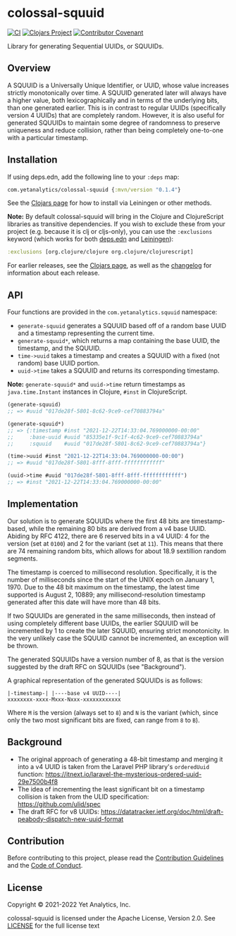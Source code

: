 # colossal-squuid

[![CI](https://github.com/yetanalytics/colossal-squuid/actions/workflows/main.yml/badge.svg)](https://github.com/yetanalytics/colossal-squuid/actions/workflows/main.yml) [![Clojars Project](https://img.shields.io/clojars/v/com.yetanalytics/colossal-squuid.svg)](https://clojars.org/com.yetanalytics/colossal-squuid) [![Contributor Covenant](https://img.shields.io/badge/Contributor%20Covenant-2.1-5e0b73.svg)](CODE_OF_CONDUCT.md)


Library for generating Sequential UUIDs, or SQUUIDs.

## Overview

A SQUUID is a Universally Unique Identifier, or UUID, whose value increases strictly monotonically over time. A SQUUID generated later will always have a higher value, both lexicographically and in terms of the underlying bits, than one generated earlier. This is in contrast to regular UUIDs (specifically version 4 UUIDs) that are completely random. However, it is also useful for generated SQUUIDs to maintain some degree of randomness to preserve uniqueness and reduce collision, rather than being completely one-to-one with a particular timestamp.

## Installation

If using deps.edn, add the following line to your `:deps` map:
```clojure
com.yetanalytics/colossal-squuid {:mvn/version "0.1.4"}
```
See the [Clojars page](https://clojars.org/com.yetanalytics/colossal-squuid) for how to install via Leiningen or other methods.

**Note:** By default colossal-squuid will bring in the Clojure and ClojureScript libraries as transitive dependencies. If you wish to exclude these from your project (e.g. because it is clj or cljs-only), you can use the `:exclusions` keyword (which works for both [deps.edn](https://simonrobson.net/2019/04/16/clojure-deps-with-exclusions.html) and [Leiningen](https://github.com/technomancy/leiningen/blob/master/sample.project.clj#L55)):
```clojure
:exclusions [org.clojure/clojure org.clojure/clojurescript]
```

For earlier releases, see the [Clojars page](https://clojars.org/com.yetanalytics/colossal-squuid), as well as the [changelog](CHANGELOG.md) for information about each release.

## API

Four functions are provided in the `com.yetanalytics.squuid` namespace:
- `generate-squuid` generates a SQUUID based off of a random base UUID and a timestamp representing the current time.
- `generate-squuid*`, which returns a map containing the base UUID, the timestamp, and the SQUUID.
- `time->uuid` takes a timestamp and creates a SQUUID with a fixed (not random)  base UUID portion.
- `uuid->time` takes a SQUUID and returns its corresponding timestamp.

**Note:** `generate-squuid*` and `uuid->time` return timestamps as `java.time.Instant` instances in Clojure, `#inst` in ClojureScript.

```clojure
(generate-squuid)
;; => #uuid "017de28f-5801-8c62-9ce9-cef70883794a"

(generate-squuid*)
;; => {:timestamp #inst "2021-12-22T14:33:04.769000000-00:00"
;;     :base-uuid #uuid "85335e1f-9c1f-4c62-9ce9-cef70883794a"
;;     :squuid    #uuid "017de28f-5801-8c62-9ce9-cef70883794a"}

(time->uuid #inst "2021-12-22T14:33:04.769000000-00:00")
;; => #uuid "017de28f-5801-8fff-8fff-ffffffffffff"

(uuid->time #uuid "017de28f-5801-8fff-8fff-ffffffffffff")
;; => #inst "2021-12-22T14:33:04.769000000-00:00"
```

## Implementation

Our solution is to generate SQUUIDs where the first 48 bits are timestamp-based, while the remaining 80 bits are derived from a v4 base UUID. Abiding by RFC 4122, there are 6 reserved bits in a v4 UUID: 4 for the version (set at `0100`) and 2 for the variant (set at `11`). This means that there are 74 remaining random bits, which allows for about 18.9 sextillion random segments.

The timestamp is coerced to millisecond resolution. Specifically, it is the number of milliseconds since the start of the UNIX epoch on January 1, 1970. Due to the 48 bit maximum on the timestamp, the latest time supported is August 2, 10889; any millisecond-resolution timestamp generated after this date will have more than 48 bits.

If two SQUUIDs are generated in the same milliseconds, then instead of using completely different base UUIDs, the earlier SQUUID will be incremented by 1 to create the later SQUUID, ensuring strict monotonicity. In the very unlikely case the SQUUID cannot be incremented, an exception will be thrown.

The generated SQUUIDs have a version number of 8, as that is the version suggested by the draft RFC on SQUUIDs (see "Background").

A graphical representation of the generated SQUUIDs is as follows:
```
|-timestamp-| |----base v4 UUID----|
xxxxxxxx-xxxx-Mxxx-Nxxx-xxxxxxxxxxxx
```
Where `M` is the version (always set to `8`) and `N` is the variant (which, since only the two most significant bits are fixed, can range from `8` to `B`).

## Background

- The original approach of generating a 48-bit timestamp and merging it into a v4 UUID is taken from the Laravel PHP library's `orderedUuid` function: https://itnext.io/laravel-the-mysterious-ordered-uuid-29e7500b4f8
- The idea of incrementing the least significant bit on a timestamp collision is taken from the ULID specification: https://github.com/ulid/spec
- The draft RFC for v8 UUIDs: https://datatracker.ietf.org/doc/html/draft-peabody-dispatch-new-uuid-format

## Contribution

Before contributing to this project, please read the [Contribution Guidelines](CONTRIBUTING.md) and the [Code of Conduct](CODE_OF_CONDUCT.md).

## License

Copyright © 2021-2022 Yet Analytics, Inc.

colossal-squuid is licensed under the Apache License, Version 2.0. See [LICENSE](https://github.com/yetanalytics/colossal-squuid/blob/main/LICENSE) for the full license text
